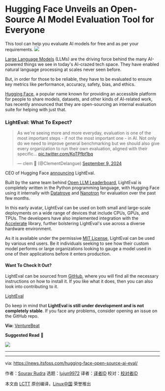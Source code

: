 [#]: subject: "Hugging Face Unveils an Open-Source AI Model Evaluation Tool for Everyone"
[#]: via: "https://news.itsfoss.com/hugging-face-open-source-ai-eval/"
[#]: author: "Sourav Rudra https://news.itsfoss.com/author/sourav/"
[#]: collector: "lujun9972/lctt-scripts-1705972010"
[#]: translator: " "
[#]: reviewer: " "
[#]: publisher: " "
[#]: url: " "

Hugging Face Unveils an Open-Source AI Model Evaluation Tool for Everyone
======
This tool can help you evaluate AI models for free and as per your
requirements.
[![][1]][2]

[Large Language Models][3] (LLMs) are the driving force behind the many AI-powered things we see in today's AI-crazed tech space. They have enabled natural language processing at scales never seen before.

But, in order for those to be reliable, they have to be evaluated to ensure key metrics like performance, accuracy, safety, bias, and ethics.

[Hugging Face][4], a popular name known for providing an accessible platform for people to share models, datasets, and other kinds of AI-related work, has recently announced that they are open-sourcing an internal evaluation suite for helping with just that.

### LightEval: What To Expect?

> As we're seeing more and more everyday, evaluation is one of the most important steps - if not the most important one - in AI. Not only do we need to improve general benchmarking but we should also give every organization to run their own evaluation, aligned with their specific… [pic.twitter.com/KoTPfbt1bq][5]
>
> — clem 🤗 (@ClementDelangue) [September 9, 2024][6]

CEO of Hugging Face [announcing][7] LightEval.

Built by the same team behind [Open LLM Leaderboard][8], LightEval is completely written in the Python programming language, with Hugging Face using it internally with [Datatrove][9] and [Nanotron][10] for evaluation over the past few months.

In this early avatar, LightEval can be used on both small and large-scale deployments on a wide range of devices that include CPUs, GPUs, and TPUs. The developers have also implemented integration with the [Accelerate][11] library, further bolstering LightEval's use across a diverse hardware environment.

As it is available under the permissive [MIT License][12], LightEval can be used by various end users. Be it individuals seeking to see how their custom model performs or large organizations looking to gauge a model used in one of their applications before it enters production.

#### Want To Check It Out?

LightEval can be sourced from [GitHub][13], where you will find all the necessary instructions on how to install it. If you like what it does, then you can also look into contributing to it.

[LightEval][13]

Do keep in mind that **LightEval is still under development and is not completely stable**. If you face any problems, consider opening an issue on the GitHub repo.

**Via:** [VentureBeat][14]

**Suggested Read** 📖

![][15]

* * *

--------------------------------------------------------------------------------

via: https://news.itsfoss.com/hugging-face-open-source-ai-eval/

作者：[Sourav Rudra][a]
选题：[lujun9972][b]
译者：[译者ID](https://github.com/译者ID)
校对：[校对者ID](https://github.com/校对者ID)

本文由 [LCTT](https://github.com/LCTT/TranslateProject) 原创编译，[Linux中国](https://linux.cn/) 荣誉推出

[a]: https://news.itsfoss.com/author/sourav/
[b]: https://github.com/lujun9972
[1]: https://news.itsfoss.com/assets/images/pikapods-banner-v3.webp
[2]: https://www.pikapods.com/?utm_campaign=banner-2024-05&utm_source=itsfoss
[3]: https://en.wikipedia.org/wiki/Large_language_model
[4]: https://itsfoss.com/hugging-face/
[5]: https://t.co/KoTPfbt1bq
[6]: https://twitter.com/ClementDelangue/status/1833136159209263552?ref_src=twsrc%5Etfw
[7]: https://x.com/ClementDelangue/status/1833136159209263552
[8]: https://huggingface.co/spaces/open-llm-leaderboard/open_llm_leaderboard
[9]: https://github.com/huggingface/datatrove
[10]: https://github.com/huggingface/nanotron
[11]: https://github.com/huggingface/accelerate
[12]: https://opensource.org/license/mit
[13]: https://github.com/huggingface/lighteval
[14]: https://venturebeat.com/ai/lighteval-hugging-faces-open-source-solution-to-ais-accountability-problem/
[15]: https://itsfoss.com/content/images/size/w256h256/2022/12/android-chrome-192x192.png
